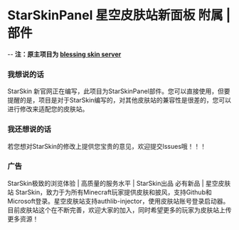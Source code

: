 # StarSkinPanel 星空皮肤站新面板 附属 | 部件
-- **注：原主项目为 [blessing skin server](https://github.com/bs-community/blessing-skin-server)**
### 我想说的话
StarSkin 新官网正在编写，此项目为StarSkinPanel部件。您可以直接使用，但要提醒的是，项目是对于StarSkin编写的，对其他皮肤站的兼容性是很差的，您可以进行修改来适配您的皮肤站。
### 我还想说的话
若您想对StarSkin的修改上提供您宝贵的意见，欢迎提交lssues哦！！！
### 广告
StarSkin极致的浏览体验 | 高质量的服务水平 | StarSkin出品 必有新品 | 星空皮肤站 StarSkin，致力于为所有Minecraft玩家提供皮肤和披风，支持Github和Microsoft登录。星空皮肤站支持authlib-injector，使用皮肤站账号登录启动器。目前皮肤站这个在不断完善，欢迎大家的加入，同时希望更多的玩家为皮肤站上传更多资源！

<img scr="https://pic1.afdiancdn.com/user/ad79d8b4857e11eb848752540025c377/common/bbfa07cf4124552d8af83ce89ea74174_w1802_h935_s663.png?imageView2/1/w/3000/h/800">
